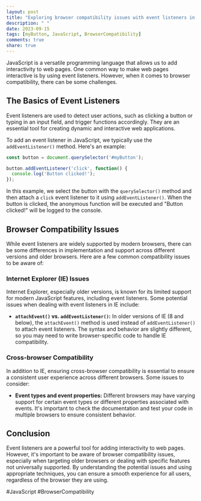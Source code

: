 ```yaml
---
layout: post
title: "Exploring browser compatibility issues with event listeners in JavaScript"
description: " "
date: 2023-09-15
tags: [myButton, JavaScript, BrowserCompatibility]
comments: true
share: true
---
```


JavaScript is a versatile programming language that allows us to add interactivity to web pages. One common way to make web pages interactive is by using event listeners. However, when it comes to browser compatibility, there can be some challenges.

## The Basics of Event Listeners

Event listeners are used to detect user actions, such as clicking a button or typing in an input field, and trigger functions accordingly. They are an essential tool for creating dynamic and interactive web applications.

To add an event listener in JavaScript, we typically use the `addEventListener()` method. Here's an example:

```javascript
const button = document.querySelector('#myButton');

button.addEventListener('click', function() {
  console.log('Button clicked!');
});
```

In this example, we select the button with the `querySelector()` method and then attach a `click` event listener to it using `addEventListener()`. When the button is clicked, the anonymous function will be executed and "Button clicked!" will be logged to the console.

## Browser Compatibility Issues

While event listeners are widely supported by modern browsers, there can be some differences in implementation and support across different versions and older browsers. Here are a few common compatibility issues to be aware of:

### Internet Explorer (IE) Issues

Internet Explorer, especially older versions, is known for its limited support for modern JavaScript features, including event listeners. Some potential issues when dealing with event listeners in IE include:

- **`attachEvent()` vs. `addEventListener()`:** In older versions of IE (8 and below), the `attachEvent()` method is used instead of `addEventListener()` to attach event listeners. The syntax and behavior are slightly different, so you may need to write browser-specific code to handle IE compatibility.

### Cross-browser Compatibility

In addition to IE, ensuring cross-browser compatibility is essential to ensure a consistent user experience across different browsers. Some issues to consider:

- **Event types and event properties:** Different browsers may have varying support for certain event types or different properties associated with events. It's important to check the documentation and test your code in multiple browsers to ensure consistent behavior.

## Conclusion

Event listeners are a powerful tool for adding interactivity to web pages. However, it's important to be aware of browser compatibility issues, especially when targeting older browsers or dealing with specific features not universally supported. By understanding the potential issues and using appropriate techniques, you can ensure a smooth experience for all users, regardless of the browser they are using.

#JavaScript #BrowserCompatibility